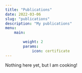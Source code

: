 ```yaml
---
title: "Publications"
date: 2022-03-06
slug: "publications"
description: "My publications"
menu:
    main:
    
        weight: 2
        params: 
            icon: certificate
---
```


Nothing here yet, but I am cooking!